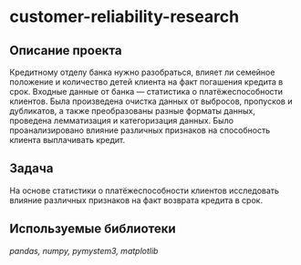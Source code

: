 # customer-reliability-research

## Описание проекта

Кредитному отделу банка нужно разобраться, влияет ли семейное положение и количество детей клиента на факт погашения кредита в срок.
Входные данные от банка — статистика о платёжеспособности клиентов.
Была произведена очистка данных от выбросов, пропусков и дубликатов, а также преобразованы разные форматы данных, проведена лемматизация и категоризация данных.
Было проанализировано влияние различных признаков на способность клиента выплачивать кредит.

## Задача

На основе статистики о платёжеспособности клиентов исследовать влияние различных признаков на факт возврата кредита в срок.

## Используемые библиотеки

*pandas, numpy, pymystem3, matplotlib*
